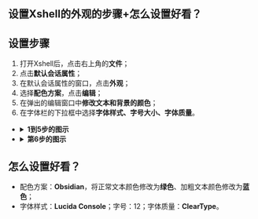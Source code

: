 ## 设置Xshell的外观的步骤+怎么设置好看？
## 设置步骤

1. 打开Xshell后，点击右上角的**文件**；
2. 点击**默认会话属性**；
3. 在默认会话属性的窗口，点击**外观**；
4. 选择**配色方案**，点击**编辑**；
5. 在弹出的编辑窗口中**修改文本和背景的颜色**；
6. 在字体栏的下拉框中选择**字体样式、字号大小、字体质量**。
- <details>
  <summary><b>1到5步的图示</b></summary>
  
  ![image](https://github.com/AlanFox240416/wplinote/assets/167155570/9d29e8b6-eeb5-4246-8a6f-2eaa39a1de6b)
  
  </details>

- <details>
  <summary><b>第6步的图示</b></summary>
  
  ![image](https://github.com/AlanFox240416/wplinote/assets/167155570/9a5f2347-a45f-4dd4-83eb-ddcdb61d5f51)
  
  </details>

## 怎么设置好看？

- 配色方案：**Obsidian**，将正常文本颜色修改为**绿色**、加粗文本颜色修改为**蓝色**；
- 字体样式：**Lucida Console**；字号：12；字体质量：**ClearType**。


